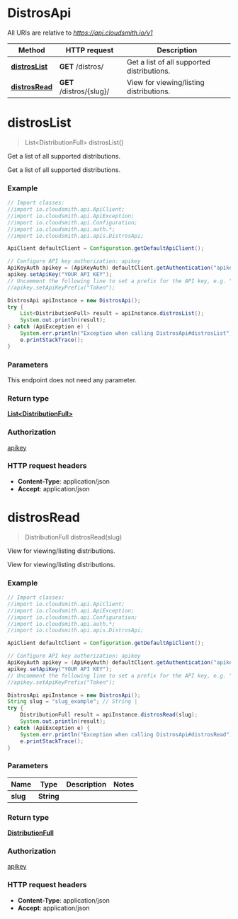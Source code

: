 # DistrosApi

All URIs are relative to *https://api.cloudsmith.io/v1*

Method | HTTP request | Description
------------- | ------------- | -------------
[**distrosList**](DistrosApi.md#distrosList) | **GET** /distros/ | Get a list of all supported distributions.
[**distrosRead**](DistrosApi.md#distrosRead) | **GET** /distros/{slug}/ | View for viewing/listing distributions.


<a name="distrosList"></a>
# **distrosList**
> List&lt;DistributionFull&gt; distrosList()

Get a list of all supported distributions.

Get a list of all supported distributions.

### Example
```java
// Import classes:
//import io.cloudsmith.api.ApiClient;
//import io.cloudsmith.api.ApiException;
//import io.cloudsmith.api.Configuration;
//import io.cloudsmith.api.auth.*;
//import io.cloudsmith.api.apis.DistrosApi;

ApiClient defaultClient = Configuration.getDefaultApiClient();

// Configure API key authorization: apikey
ApiKeyAuth apikey = (ApiKeyAuth) defaultClient.getAuthentication("apikey");
apikey.setApiKey("YOUR API KEY");
// Uncomment the following line to set a prefix for the API key, e.g. "Token" (defaults to null)
//apikey.setApiKeyPrefix("Token");

DistrosApi apiInstance = new DistrosApi();
try {
    List<DistributionFull> result = apiInstance.distrosList();
    System.out.println(result);
} catch (ApiException e) {
    System.err.println("Exception when calling DistrosApi#distrosList");
    e.printStackTrace();
}
```

### Parameters
This endpoint does not need any parameter.

### Return type

[**List&lt;DistributionFull&gt;**](DistributionFull.md)

### Authorization

[apikey](../README.md#apikey)

### HTTP request headers

 - **Content-Type**: application/json
 - **Accept**: application/json

<a name="distrosRead"></a>
# **distrosRead**
> DistributionFull distrosRead(slug)

View for viewing/listing distributions.

View for viewing/listing distributions.

### Example
```java
// Import classes:
//import io.cloudsmith.api.ApiClient;
//import io.cloudsmith.api.ApiException;
//import io.cloudsmith.api.Configuration;
//import io.cloudsmith.api.auth.*;
//import io.cloudsmith.api.apis.DistrosApi;

ApiClient defaultClient = Configuration.getDefaultApiClient();

// Configure API key authorization: apikey
ApiKeyAuth apikey = (ApiKeyAuth) defaultClient.getAuthentication("apikey");
apikey.setApiKey("YOUR API KEY");
// Uncomment the following line to set a prefix for the API key, e.g. "Token" (defaults to null)
//apikey.setApiKeyPrefix("Token");

DistrosApi apiInstance = new DistrosApi();
String slug = "slug_example"; // String | 
try {
    DistributionFull result = apiInstance.distrosRead(slug);
    System.out.println(result);
} catch (ApiException e) {
    System.err.println("Exception when calling DistrosApi#distrosRead");
    e.printStackTrace();
}
```

### Parameters

Name | Type | Description  | Notes
------------- | ------------- | ------------- | -------------
 **slug** | **String**|  |

### Return type

[**DistributionFull**](DistributionFull.md)

### Authorization

[apikey](../README.md#apikey)

### HTTP request headers

 - **Content-Type**: application/json
 - **Accept**: application/json

